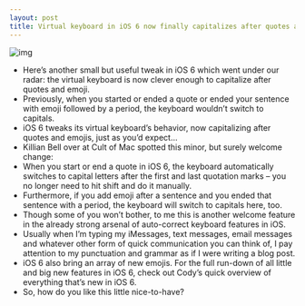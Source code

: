 ```yaml
---
layout: post
title: Virtual keyboard in iOS 6 now finally capitalizes after quotes and emoji
---
```

![img](http://media.idownloadblog.com/wp-content/uploads/2012/06/iOS-6-keyboard-capitalize-after-quotes.jpg)
* Here’s another small but useful tweak in iOS 6 which went under our radar: the virtual keyboard is now clever enough to capitalize after quotes and emoji.
* Previously, when you started or ended a quote or ended your sentence with emoji followed by a period, the keyboard wouldn’t switch to capitals.
* iOS 6 tweaks its virtual keyboard’s behavior, now capitalizing after quotes and emojis, just as you’d expect…
* Killian Bell over at Cult of Mac spotted this minor, but surely welcome change:
* When you start or end a quote in iOS 6, the keyboard automatically switches to capital letters after the first and last quotation marks – you no longer need to hit shift and do it manually.
* Furthermore, if you add emoji after a sentence and you ended that sentence with a period, the keyboard will switch to capitals here, too.
* Though some of you won’t bother, to me this is another welcome feature in the already strong arsenal of auto-correct keyboard features in iOS.
* Usually when I’m typing my iMessages, text messages, email messages and whatever other form of quick communication you can think of, I pay attention to my punctuation and grammar as if I were writing a blog post.
* iOS 6 also bring an array of new emojis. For the full run-down of all little and big new features in iOS 6, check out Cody’s quick overview of everything that’s new in iOS 6.
* So, how do you like this little nice-to-have?


